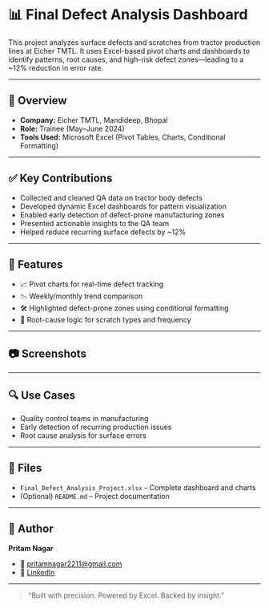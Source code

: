 # 📊 Final Defect Analysis Dashboard

This project analyzes surface defects and scratches from tractor production lines at Eicher TMTL. It uses Excel-based pivot charts and dashboards to identify patterns, root causes, and high-risk defect zones—leading to a ~12% reduction in error rate.

---

## 🧾 Overview

- **Company:** Eicher TMTL, Mandideep, Bhopal  
- **Role:** Trainee (May–June 2024)  
- **Tools Used:** Microsoft Excel (Pivot Tables, Charts, Conditional Formatting)

---

## ✅ Key Contributions

- Collected and cleaned QA data on tractor body defects  
- Developed dynamic Excel dashboards for pattern visualization  
- Enabled early detection of defect-prone manufacturing zones  
- Presented actionable insights to the QA team  
- Helped reduce recurring surface defects by ~12%

---

## 📌 Features

- 📈 Pivot charts for real-time defect tracking  
- 📉 Weekly/monthly trend comparison  
- 🛠️ Highlighted defect-prone zones using conditional formatting  
- 🧠 Root-cause logic for scratch types and frequency

---

## 📷 Screenshots



---

## 🔍 Use Cases

- Quality control teams in manufacturing  
- Early detection of recurring production issues  
- Root cause analysis for surface errors  

---

## 📂 Files

- `Final_Defect_Analysis_Project.xlsx` – Complete dashboard and charts  
- (Optional) `README.md` – Project documentation

---

## 🙋 Author

**Pritam Nagar**  
- 📧 pritamnagar2211@gmail.com  
- 🔗 [LinkedIn](https://www.linkedin.com/in/pritam-nagar-4a66b2259)

---

> “Built with precision. Powered by Excel. Backed by insight.”
